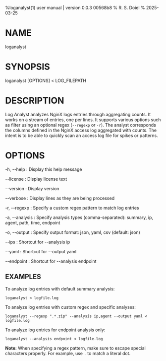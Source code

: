 %loganalyst(1) user manual | version 0.0.3 00568b8
% R. S. Doiel
% 2025-03-25

# NAME

loganalyst

# SYNOPSIS

loganalyst [OPTIONS] < LOG_FILEPATH

# DESCRIPTION

Log Analyst analyzes NginX logs entries through aggregating counts. 
It works on a stream of entries, one per lines. It supports various
options such as filter using an optional regex (`--regexp` or `-r`).
The analyst corresponds the columns defined in the NginX access log
aggregated with counts. The intent is to be able to quickly scan
an access log file for spikes or patterns.

# OPTIONS

-h, --help
: Display this help message

--license
: Display license text

--version
: Display version

--verbose
: Display lines as they are being processed

-r, --regexp
: Specify a custom regex pattern to match log entries

-a, --analysis
: Specify analysis types (comma-separated): summary, ip, agent, path, time, endpoint

-o, --output
: Specify output format: json, yaml, csv (default: json)

--ips
: Shortcut for --analysis ip

--yaml
: Shortcut for --output yaml

--endpoint
: Shortcut for --analysis endpoint

## EXAMPLES

To analyze log entries with default summary analysis:

~~~
loganalyst < logfile.log
~~~

To analyze log entries with custom regex and specific analyses:

~~~
loganalyst --regexp ".*.zip" --analysis ip,agent --output yaml < logfile.log
~~~

To analyze log entries for endpoint analysis only:

~~~
loganalyst --analysis endpoint < logfile.log
~~~

**Note:** When specifying a regex pattern, make sure to escape special characters properly. For example, use `.` to match a literal dot.
  

